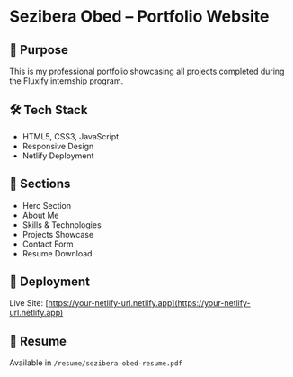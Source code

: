 # Sezibera Obed – Portfolio Website

## 🎯 Purpose
This is my professional portfolio showcasing all projects completed during the Fluxify internship program.

## 🛠 Tech Stack
- HTML5, CSS3, JavaScript
- Responsive Design
- Netlify Deployment

## 📁 Sections
- Hero Section
- About Me
- Skills & Technologies
- Projects Showcase
- Contact Form
- Resume Download

## 🚀 Deployment
Live Site: [https://your-netlify-url.netlify.app](https://your-netlify-url.netlify.app)

## 📄 Resume
Available in `/resume/sezibera-obed-resume.pdf`
